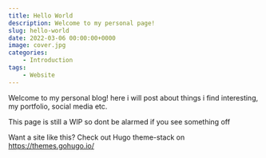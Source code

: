 ```yaml
---
title: Hello World
description: Welcome to my personal page!
slug: hello-world
date: 2022-03-06 00:00:00+0000
image: cover.jpg
categories:
    - Introduction
tags:
    - Website
---
```


Welcome to my personal blog! here i will post about things i find interesting, my portfolio, social media etc.

This page is still a WIP so dont be alarmed if you see something off

Want a site like this? Check out Hugo theme-stack on https://themes.gohugo.io/

